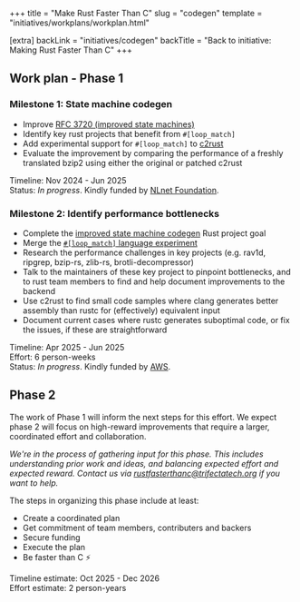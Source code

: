 +++
title = "Make Rust Faster Than C"
slug = "codegen"
template = "initiatives/workplans/workplan.html"

[extra]
backLink = "initiatives/codegen"
backTitle = "Back to initiative: Making Rust Faster Than C"
+++

## Work plan - Phase 1

### Milestone 1: State machine codegen

- Improve [RFC 3720 (improved state machines)](https://github.com/rust-lang/rfcs/pull/3720)
- Identify key rust projects that benefit from `#[loop_match]` 
- Add experimental support for `#[loop_match]` to [c2rust](https://c2rust.com/)
- Evaluate the improvement by comparing the performance of a freshly translated bzip2 using either the original or patched c2rust

Timeline: Nov 2024 - Jun 2025  
Status: *In progress*. Kindly funded by [NLnet Foundation](https://nlnet.nl/).

### Milestone 2: Identify performance bottlenecks

- Complete the [improved state machine codegen](https://github.com/rust-lang/rust-project-goals/issues/258) Rust project goal
- Merge the [`#[loop_match]` language experiment](https://github.com/rust-lang/rust/pull/138780)
- Research the performance challenges in key projects (e.g. rav1d, ripgrep, bzip-rs, zlib-rs, brotli-decompressor)
- Talk to the maintainers of these key project to pinpoint bottlenecks, and to rust team members to find and help document improvements to the backend
- Use c2rust to find small code samples where clang generates better assembly than rustc for (effectively) equivalent input
- Document current cases where rustc generates suboptimal code, or fix the issues, if these are straightforward

Timeline: Apr 2025 - Jun 2025  
Effort: 6 person-weeks  
Status: *In progress*. Kindly funded by [AWS](https://aws.amazon.com/).

## Phase 2

The work of Phase 1 will inform the next steps for this effort. We expect phase 2 will focus on high-reward improvements that require a larger, coordinated effort and collaboration.

*We're in the process of gathering input for this phase. This includes understanding prior work and ideas, and balancing expected effort and expected reward. Contact us via [rustfasterthanc@trifectatech.org](mailto:rustfasterthanc@trifectatech.org) if you want to help.*

The steps in organizing this phase include at least:

- Create a coordinated plan
- Get commitment of team members, contributers and backers
- Secure funding
- Execute the plan
- Be faster than C ⚡

Timeline estimate: Oct 2025 - Dec 2026  
Effort estimate: 2 person-years
